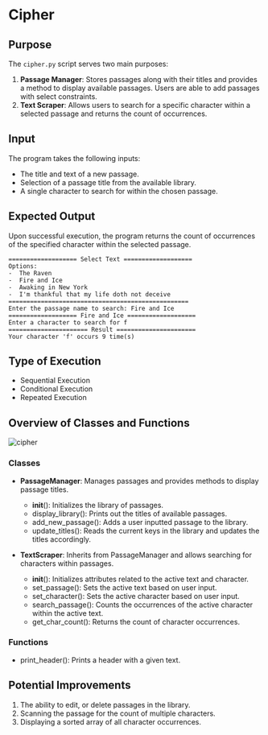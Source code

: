 # Cipher

## Purpose

The `cipher.py` script serves two main purposes:

1. **Passage Manager**: Stores passages along with their titles and provides a method to display available passages.
   Users are able to add passages with select constraints.
2. **Text Scraper**: Allows users to search for a specific character within a selected passage and returns the count of
   occurrences.

## Input

The program takes the following inputs:

- The title and text of a new passage.
- Selection of a passage title from the available library.
- A single character to search for within the chosen passage.

## Expected Output

Upon successful execution, the program returns the count of occurrences of the specified character within the selected
passage.

```
=================== Select Text ===================
Options:
-  The Raven
-  Fire and Ice
-  Awaking in New York
-  I'm thankful that my life doth not deceive
==================================================
Enter the passage name to search: Fire and Ice
=================== Fire and Ice ===================
Enter a character to search for f
====================== Result ======================
Your character 'f' occurs 9 time(s)
```

## Type of Execution

- Sequential Execution
- Conditional Execution
- Repeated Execution

## Overview of Classes and Functions

![cipher](https://github.com/jvspeed74/B210/assets/74921563/32fdfe45-42ed-4be4-a687-2f05852a30a4)

### Classes

- **PassageManager**: Manages passages and provides methods to display passage titles.
    - __init__(): Initializes the library of passages.
    - display_library(): Prints out the titles of available passages.
    - add_new_passage(): Adds a user inputted passage to the library.
    - update_titles(): Reads the current keys in the library and updates the titles accordingly.


- **TextScraper**: Inherits from PassageManager and allows searching for characters within passages.
    - __init__(): Initializes attributes related to the active text and character.
    - set_passage(): Sets the active text based on user input.
    - set_character(): Sets the active character based on user input.
    - search_passage(): Counts the occurrences of the active character within the active text.
    - get_char_count(): Returns the count of character occurrences.

### Functions

  - print_header(): Prints a header with a given text.

## Potential Improvements

1. The ability to edit, or delete passages in the library.
2. Scanning the passage for the count of multiple characters.
3. Displaying a sorted array of all character occurrences.
